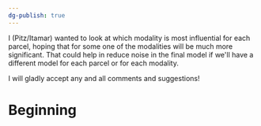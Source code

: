 ```yaml
---
dg-publish: true
---
```

I (Pitz/Itamar) wanted to look at which modality is most influential for each parcel, hoping that for some one of the modalities will be much more significant.
That could help in reduce noise in the final model if we'll have a different model for each parcel or for each modality.

I will gladly accept any and all comments and suggestions!

# Beginning
